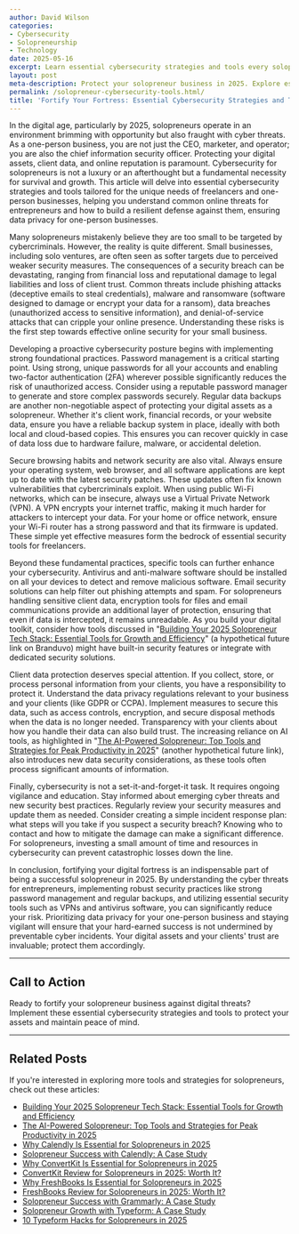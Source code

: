 ```yaml
---
author: David Wilson
categories:
- Cybersecurity
- Solopreneurship
- Technology
date: 2025-05-16
excerpt: Learn essential cybersecurity strategies and tools every solopreneur needs to protect their business in 2025.
layout: post
meta-description: Protect your solopreneur business in 2025. Explore essential cybersecurity strategies and tools to fortify your online presence.
permalink: /solopreneur-cybersecurity-tools.html/
title: 'Fortify Your Fortress: Essential Cybersecurity Strategies and Tools for Solopreneurs in 2025'
---
```


In the digital age, particularly by 2025, solopreneurs operate in an environment brimming with opportunity but also fraught with cyber threats. As a one-person business, you are not just the CEO, marketer, and operator; you are also the chief information security officer. Protecting your digital assets, client data, and online reputation is paramount. Cybersecurity for solopreneurs is not a luxury or an afterthought but a fundamental necessity for survival and growth. This article will delve into essential cybersecurity strategies and tools tailored for the unique needs of freelancers and one-person businesses, helping you understand common online threats for entrepreneurs and how to build a resilient defense against them, ensuring data privacy for one-person businesses.

Many solopreneurs mistakenly believe they are too small to be targeted by cybercriminals. However, the reality is quite different. Small businesses, including solo ventures, are often seen as softer targets due to perceived weaker security measures. The consequences of a security breach can be devastating, ranging from financial loss and reputational damage to legal liabilities and loss of client trust. Common threats include phishing attacks (deceptive emails to steal credentials), malware and ransomware (software designed to damage or encrypt your data for a ransom), data breaches (unauthorized access to sensitive information), and denial-of-service attacks that can cripple your online presence. Understanding these risks is the first step towards effective online security for your small business.

Developing a proactive cybersecurity posture begins with implementing strong foundational practices. Password management is a critical starting point. Using strong, unique passwords for all your accounts and enabling two-factor authentication (2FA) wherever possible significantly reduces the risk of unauthorized access. Consider using a reputable password manager to generate and store complex passwords securely. Regular data backups are another non-negotiable aspect of protecting your digital assets as a solopreneur. Whether it's client work, financial records, or your website data, ensure you have a reliable backup system in place, ideally with both local and cloud-based copies. This ensures you can recover quickly in case of data loss due to hardware failure, malware, or accidental deletion.

Secure browsing habits and network security are also vital. Always ensure your operating system, web browser, and all software applications are kept up to date with the latest security patches. These updates often fix known vulnerabilities that cybercriminals exploit. When using public Wi-Fi networks, which can be insecure, always use a Virtual Private Network (VPN). A VPN encrypts your internet traffic, making it much harder for attackers to intercept your data. For your home or office network, ensure your Wi-Fi router has a strong password and that its firmware is updated. These simple yet effective measures form the bedrock of essential security tools for freelancers.

Beyond these fundamental practices, specific tools can further enhance your cybersecurity. Antivirus and anti-malware software should be installed on all your devices to detect and remove malicious software. Email security solutions can help filter out phishing attempts and spam. For solopreneurs handling sensitive client data, encryption tools for files and email communications provide an additional layer of protection, ensuring that even if data is intercepted, it remains unreadable. As you build your digital toolkit, consider how tools discussed in "[Building Your 2025 Solopreneur Tech Stack: Essential Tools for Growth and Efficiency](/solopreneur-tech-stack-tools.html/)" (a hypothetical future link on Branduvo) might have built-in security features or integrate with dedicated security solutions.

Client data protection deserves special attention. If you collect, store, or process personal information from your clients, you have a responsibility to protect it. Understand the data privacy regulations relevant to your business and your clients (like GDPR or CCPA). Implement measures to secure this data, such as access controls, encryption, and secure disposal methods when the data is no longer needed. Transparency with your clients about how you handle their data can also build trust. The increasing reliance on AI tools, as highlighted in "[The AI-Powered Solopreneur: Top Tools and Strategies for Peak Productivity in 2025](/ai-solopreneur-tools-strategies.html/)" (another hypothetical future link), also introduces new data security considerations, as these tools often process significant amounts of information.

Finally, cybersecurity is not a set-it-and-forget-it task. It requires ongoing vigilance and education. Stay informed about emerging cyber threats and new security best practices. Regularly review your security measures and update them as needed. Consider creating a simple incident response plan: what steps will you take if you suspect a security breach? Knowing who to contact and how to mitigate the damage can make a significant difference. For solopreneurs, investing a small amount of time and resources in cybersecurity can prevent catastrophic losses down the line.

In conclusion, fortifying your digital fortress is an indispensable part of being a successful solopreneur in 2025. By understanding the cyber threats for entrepreneurs, implementing robust security practices like strong password management and regular backups, and utilizing essential security tools such as VPNs and antivirus software, you can significantly reduce your risk. Prioritizing data privacy for your one-person business and staying vigilant will ensure that your hard-earned success is not undermined by preventable cyber incidents. Your digital assets and your clients' trust are invaluable; protect them accordingly.

---

## Call to Action

Ready to fortify your solopreneur business against digital threats? Implement these essential cybersecurity strategies and tools to protect your assets and maintain peace of mind.

---

## Related Posts
If you're interested in exploring more tools and strategies for solopreneurs, check out these articles:
- [Building Your 2025 Solopreneur Tech Stack: Essential Tools for Growth and Efficiency](/solopreneur-tech-stack-tools.html/)
- [The AI-Powered Solopreneur: Top Tools and Strategies for Peak Productivity in 2025](/ai-solopreneur-tools-strategies.html/)
- [Why Calendly Is Essential for Solopreneurs in 2025](/why-calendly-is-essential-for-solopreneurs-in-2025.html/)
- [Solopreneur Success with Calendly: A Case Study](/solopreneur-success-with-calendly-a-case-study.html/)
- [Why ConvertKit Is Essential for Solopreneurs in 2025](/why-convertkit-is-essential-for-solopreneurs-in-2025.html/)
- [ConvertKit Review for Solopreneurs in 2025: Worth It?](/convertkit-review-for-solopreneurs-in-2025-worth-it.html/)
- [Why FreshBooks Is Essential for Solopreneurs in 2025](/why-freshbooks-is-essential-for-solopreneurs-in-2025.html/)
- [FreshBooks Review for Solopreneurs in 2025: Worth It?](/freshbooks-review-for-solopreneurs-in-2025-worth-it.html/)
- [Solopreneur Success with Grammarly: A Case Study](/solopreneur-success-with-grammarly-a-case-study.html/)
- [Solopreneur Growth with Typeform: A Case Study](/solopreneur-growth-with-typeform-a-case-study.html/)
- [10 Typeform Hacks for Solopreneurs in 2025](/10-typeform-hacks-for-solopreneurs-in-2025.html/)